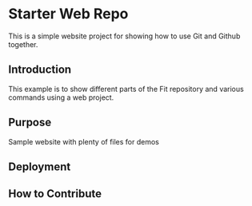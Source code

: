 # Starter Web Repo

This is a simple website project for 
showing how to use Git and Github together.

## Introduction

This example is to show different parts
of the Fit repository and various commands
using a web project. 

## Purpose

Sample website with plenty of files for demos

## Deployment

## How to Contribute